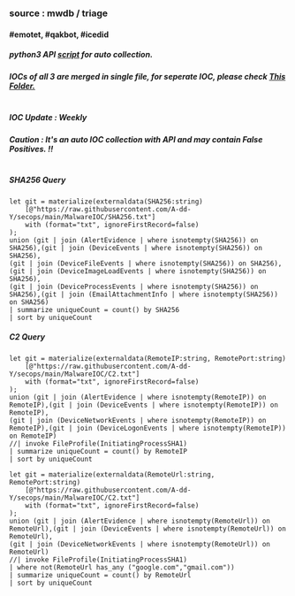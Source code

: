 ### source : mwdb / triage

#### #emotet, #qakbot, #icedid

##### python3 API [script](https://github.com/A-dd-Y/secops/blob/main/PythonScripts/github-mwdb-triage.py) for auto collection.

##### IOCs of all 3 are merged in single file, for seperate IOC, please check [This Folder.](https://github.com/A-dd-Y/secops/tree/main/MalwareIOC)

#

##### IOC Update : Weekly
##### Caution : It's an auto IOC collection with API and may contain False Positives. !!

#

##### SHA256 Query

```kql
let git = materialize(externaldata(SHA256:string)
    [@"https://raw.githubusercontent.com/A-dd-Y/secops/main/MalwareIOC/SHA256.txt"]
    with (format="txt", ignoreFirstRecord=false)
);
union (git | join (AlertEvidence | where isnotempty(SHA256)) on SHA256),(git | join (DeviceEvents | where isnotempty(SHA256)) on SHA256),
(git | join (DeviceFileEvents | where isnotempty(SHA256)) on SHA256),(git | join (DeviceImageLoadEvents | where isnotempty(SHA256)) on SHA256),
(git | join (DeviceProcessEvents | where isnotempty(SHA256)) on SHA256),(git | join (EmailAttachmentInfo | where isnotempty(SHA256)) on SHA256)
| summarize uniqueCount = count() by SHA256
| sort by uniqueCount
```


##### C2 Query

```kql
let git = materialize(externaldata(RemoteIP:string, RemotePort:string)
    [@"https://raw.githubusercontent.com/A-dd-Y/secops/main/MalwareIOC/C2.txt"]
    with (format="txt", ignoreFirstRecord=false)
);
union (git | join (AlertEvidence | where isnotempty(RemoteIP)) on RemoteIP),(git | join (DeviceEvents | where isnotempty(RemoteIP)) on RemoteIP),
(git | join (DeviceNetworkEvents | where isnotempty(RemoteIP)) on RemoteIP),(git | join (DeviceLogonEvents | where isnotempty(RemoteIP)) on RemoteIP)
//| invoke FileProfile(InitiatingProcessSHA1)
| summarize uniqueCount = count() by RemoteIP
| sort by uniqueCount
```

```kql
let git = materialize(externaldata(RemoteUrl:string, RemotePort:string)
    [@"https://raw.githubusercontent.com/A-dd-Y/secops/main/MalwareIOC/C2.txt"]
    with (format="txt", ignoreFirstRecord=false)
);
union (git | join (AlertEvidence | where isnotempty(RemoteUrl)) on RemoteUrl),(git | join (DeviceEvents | where isnotempty(RemoteUrl)) on RemoteUrl),
(git | join (DeviceNetworkEvents | where isnotempty(RemoteUrl)) on RemoteUrl)
//| invoke FileProfile(InitiatingProcessSHA1)
| where not(RemoteUrl has_any ("google.com","gmail.com"))
| summarize uniqueCount = count() by RemoteUrl
| sort by uniqueCount
```
#